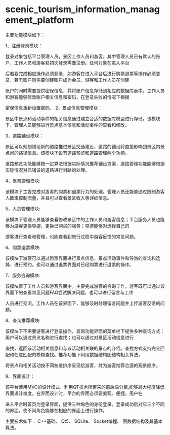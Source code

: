 # scenic_tourism_information_management_platform
主要功能模块如下：

1、注册登录模块：

登录对象包括平台管理人员，景区工作人员和游客。其中管理人员已有默认的账户，工作人员和游客若初次登录需要注册。任何对象在进入平台

后若要完成相应操作必须登录，如游客在进入平台后进行购票退票等操作必须登录，若无账户则需要创建账户成为会员。游客和工作人员在创建

账户的同时需要提供密保信息，并将账户信息存储到相应的数据库表中。工作人员和游客能够修改账户相关信息和密码，在登录失败的情况下根据

密保信息重新设置密码。
2、景点信息管理模块：

景区中景点和活动事件的相关信息通过建立合适的数据库模型进行存储。该模块下，管理人员能够进行景点基本信息和活动事件的查看和修改。

3、道路铺设模块：

景区可以规划铺设新的道路推进景区交通建设，道路的铺设将直接影响到景区内景点间的路径信息。该模块下设有道路预览和道路管理两个功能。

道路预览功能能够按一定算法根据实际情况推荐铺设方案，道路管理功能能够根据实际情况对已铺设的道路进行封路的处理。

4、售票管理模块:

该模块下主要完成对游客的购票和退票行为的处理。管理人员还能够通过限制游客人数来控制流量，并且可以查看景区收入等详细信息。

5、人员管理模块:

该模块下管理人员能够查看修改景区中的工作人员和游客信息；平台服务人员也能够为游客更换导游，更换已购买的服务；导游能够对选择自己的

游客进行查看和管理，也能查看到旅行过程中游客反馈的常见问题。

6、购票退票模块:

该模块下游客可以通过购票界面进行景点信息、景点活动事件和导游的查询和选择，进行预约。也可以通过退票界面对已经购票进行退票的操作。

7、服务咨询模块:

该模块置于工作人员和游客界面中。主要完成游客的咨询工作。游客既可以通过该界面下的查看常见问题FAQ尝试解决问题，也可以进行留言与工作

人员进行交流。工作人员在该界面下，能够及时处理留言问题并上传游客反馈的问题。

8、查询推荐模块:

该模块下不需要游客进行登录操作，查询功能界面的菜单栏下提供多种查询方式：用户可以通过景点名称进行查找；也可以通过对景区活动信息进行

查找，返回该活动相关信息和与该活动相关联的景点的介绍。查找方式支持完全匹配和任意匹配的模糊查找。推荐功能下利用数据结构图结构相关算法，

将景点和相关活动按不同权值排序呈现给游客，并为游客推荐合适的观景顺序。

9、界面设计：

该平台使用MVC的设计模式，利用QT技术所带来的前后端分离,能够最大程度降低界面设计难度。在界面设计时，平台的界面必须要美观、便捷。用户在

进入平台时首页为登录界面，提供三种角色的身份登录。登录成功后对应三个不同的界面，使不同角色能够在相应的界面上进行操作。


主要技术如下：
C++基础、
Qt5、
SQLite、
Socket编程、
图数据结构及其基本算法。

